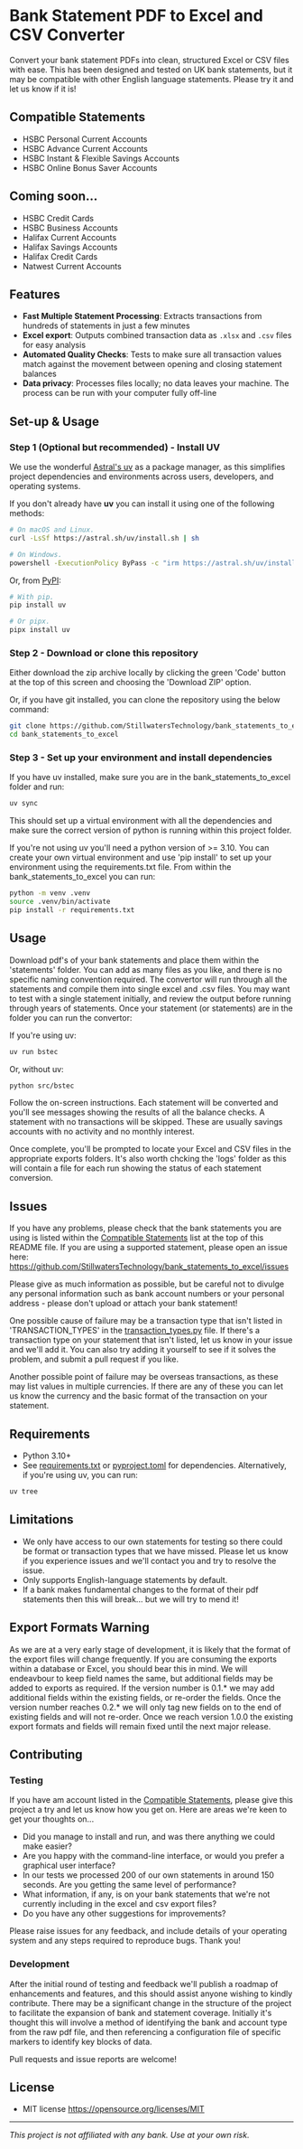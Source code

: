 # Bank Statement PDF to Excel and CSV Converter

Convert your bank statement PDFs into clean, structured Excel or CSV files with ease.
This has been designed and tested on UK bank statements, but it may be compatible with other English language statements.  Please try it and let us know if it is!

## Compatible Statements
- HSBC Personal Current Accounts
- HSBC Advance Current Accounts
- HSBC Instant & Flexible Savings Accounts
- HSBC Online Bonus Saver Accounts

## Coming soon...
- HSBC Credit Cards
- HSBC Business Accounts
- Halifax Current Accounts
- Halifax Savings Accounts
- Halifax Credit Cards
- Natwest Current Accounts

## Features

- **Fast Multiple Statement Processing**: Extracts transactions from hundreds of statements in just a few minutes
- **Excel export**: Outputs combined transaction data as `.xlsx` and `.csv` files for easy analysis
- **Automated Quality Checks**: Tests to make sure all transaction values match against the movement between opening and closing statement balances
- **Data privacy**: Processes files locally; no data leaves your machine. The process can be run with your computer fully off-line

## Set-up & Usage

### Step 1 (Optional but recommended) - Install UV
We use the wonderful [Astral's uv](https://github.com/astral-sh/uv) as a package manager, as this simplifies project dependencies and environments across users, developers, and operating systems.

If you don't already have **uv** you can install it using one of the following methods:

```bash
# On macOS and Linux.
curl -LsSf https://astral.sh/uv/install.sh | sh
```

```bash
# On Windows.
powershell -ExecutionPolicy ByPass -c "irm https://astral.sh/uv/install.ps1 | iex"
```

Or, from [PyPI](https://pypi.org/project/uv/):

```bash
# With pip.
pip install uv
```

```bash
# Or pipx.
pipx install uv
```

### Step 2 - Download or clone this repository

Either download the zip archive locally by clicking the green 'Code' button at the top of this screen and choosing the 'Download ZIP' option.

Or, if you have git installed, you can clone the repository using the below command:
    
```bash
git clone https://github.com/StillwatersTechnology/bank_statements_to_excel.git
cd bank_statements_to_excel
```

### Step 3 - Set up your environment and install dependencies

If you have uv installed, make sure you are in the bank_statements_to_excel folder and run:

```bash
uv sync
```

This should set up a virtual environment with all the dependencies and make sure the correct version of python is running within this project folder.

If you're not using uv you'll need a python version of >= 3.10.  You can create your own virtual environment and use 'pip install' to set up your environment using the requirements.txt file.
From within the bank_statements_to_excel you can run:

```bash
python -m venv .venv
source .venv/bin/activate
pip install -r requirements.txt
```

## Usage

Download pdf's of your bank statements and place them within the 'statements' folder.  You can add as many files as you like, and there is no specific naming convention required.  The convertor will run through all the statements and compile them into single excel and .csv files.  You may want to test with a single statement initially, and review the output before running through years of statements.
Once your statement (or statements) are in the folder you can run the convertor:

If you're using uv:
```bash
uv run bstec
```

Or, without uv:
```bash
python src/bstec
```

Follow the on-screen instructions.  Each statement will be converted and you'll see messages showing the results of all the balance checks.
A statement with no transactions will be skipped.  These are usually savings accounts with no activity and no monthly interest.

Once complete, you'll be prompted to locate your Excel and CSV files in the appropriate exports folders.  It's also worth chcking the 'logs' folder as this will contain a file for each run showing the status of each statement conversion.

## Issues

If you have any problems, please check that the bank statements you are using is listed within the [Compatible Statements](#compatible-statements) list at the top of this README file.  If you are using a supported statement, please open an issue here: https://github.com/StillwatersTechnology/bank_statements_to_excel/issues

Please give as much information as possible, but be careful not to divulge any personal information such as bank account numbers or your personal address - please don't upload or attach your bank statement! 

One possible cause of failure may be a transaction type that isn't listed in 'TRANSACTION_TYPES' in the [transaction_types.py](modules/transaction_types.py) file.  If there's a transaction type on your statement that isn't listed, let us know in your issue and we'll add it.  You can also try adding it yourself to see if it solves the problem, and submit a pull request if you like.

Another possible point of failure may be overseas transactions, as these may list values in multiple currencies.  If there are any of these you can let us know the currency and the basic format of the transaction on your statement.

## Requirements

- Python 3.10+
- See [requirements.txt](requirements.txt) or [pyproject.toml](pyproject.toml) for dependencies. Alternatively, if you're using uv, you can run:

```bash
uv tree
```

## Limitations

- We only have access to our own statements for testing so there could be format or transaction types that we have missed.  Please let us know if you experience issues and we'll contact you and try to resolve the issue.
- Only supports English-language statements by default.
- If a bank makes fundamental changes to the format of their pdf statements then this will break...  but we will try to mend it!

## Export Formats Warning

As we are at a very early stage of development, it is likely that the format of the export files will change frequently. If you are consuming the exports within a database or Excel, you should bear this in mind.  We will endeavbour to keep field names the same, but additional fields may be added to exports as required.  If the version number is 0.1.* we may add additional fields within the existing fields, or re-order the fields.  Once the version number reaches 0.2.* we will only tag new fields on to the end of existing fields and will not re-order. Once we reach version 1.0.0 the existing export formats and fields will remain fixed until the next major release. 


## Contributing

### Testing
If you have am account listed in the [Compatible Statements](#compatible-statements), please give this project a try and let us know how you get on. Here are areas we're keen to get your thoughts on...
* Did you manage to install and run, and was there anything we could make easier?
* Are you happy with the command-line interface, or would you prefer a graphical user interface?
* In our tests we processed 200 of our own statements in around 150 seconds.  Are you getting the same level of performance?
* What information, if any, is on your bank statements that we're not currently including in the excel and csv export files?
* Do you have any other suggestions for improvements?

Please raise issues for any feedback, and include details of your operating system and any steps required to reproduce bugs. Thank you!

### Development
After the initial round of testing and feedback we'll publish a roadmap of enhancements and features, and this should assist anyone wishing to kindly contribute.  There may be a significant change in the structure of the project to facilitate the expansion of bank and statement coverage.  Initially it's thought this will involve a method of identifying the bank and account type from the raw pdf file, and then referencing a configuration file of specific markers to identify key blocks of data.

Pull requests and issue reports are welcome!

## License

- MIT license <https://opensource.org/licenses/MIT>

---

*This project is not affiliated with any bank. Use at your own risk.*
